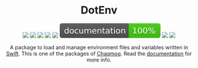 <div align="center">
    <h1>DotEnv</h1>
    <p>
        <a href="https://swift.org/download/#releases"><img src="https://img.shields.io/badge/swift-5.3+-brightgreen.svg" /></a>
        <a href="https://github.com/chaqmoq/dotenv/blob/master/LICENSE/"><img src="https://img.shields.io/badge/license-MIT-brightgreen.svg" /></a>
        <a href="https://github.com/chaqmoq/dotenv/actions"><img src="https://github.com/chaqmoq/dotenv/workflows/ci/badge.svg" /></a>
        <a href="https://www.codacy.com/gh/chaqmoq/dotenv/dashboard?utm_source=github.com&amp;utm_medium=referral&amp;utm_content=chaqmoq/dotenv&amp;utm_campaign=Badge_Grade"><img src="https://app.codacy.com/project/badge/Grade/338011fb74214aaebffcba2ab1f429bb" /></a>
        <a href="https://codecov.io/gh/chaqmoq/dotenv"><img src="https://codecov.io/gh/chaqmoq/dotenv/branch/master/graph/badge.svg?token=RBmui14UTG" /></a>
        <a href="https://chaqmoq.dev/dotenv/"><img src="https://github.com/chaqmoq/dotenv/raw/gh-pages/badge.svg" /></a>
        <a href="https://github.com/chaqmoq/dotenv/blob/master/CONTRIBUTING.md"><img src="https://img.shields.io/badge/contributing-guide-brightgreen.svg" /></a>
        <a href="https://twitter.com/chaqmoqdev"><img src="https://img.shields.io/badge/twitter-chaqmoqdev-brightgreen.svg" /></a>
    </p>
    <p>A package to load and manage environment files and variables written in <a href="https://swift.org">Swift</a>. This is one of the packages of <a href="https://chaqmoq.dev">Chaqmoq</a>. Read the <a href="https://docs.chaqmoq.dev">documentation</a> for more info.</p>
</div>
